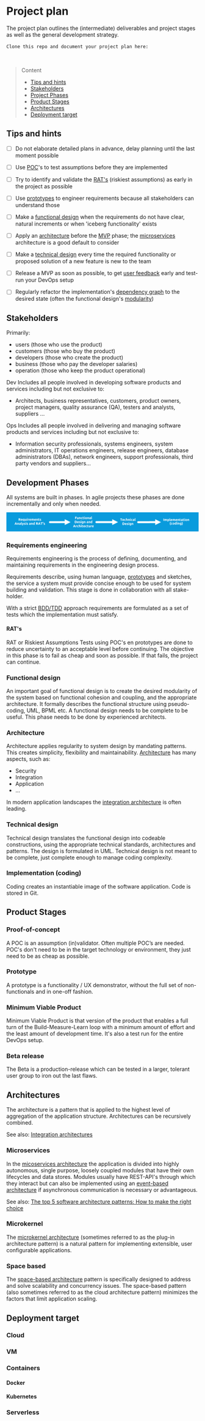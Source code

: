 # Project plan

The project plan outlines the (intermediate) deliverables and project stages as well as the general development strategy.

```
Clone this repo and document your project plan here:



```
> Content
> - [Tips and hints](#tips-and-hints)
> - [Stakeholders](#stakeholders)
> - [Project Phases](#product-stages)
> - [Product Stages](#product-stages)
> - [Architectures](#architectures)
> - [Deployment target](#deployment-target)

## Tips and hints  


- [ ] Do not elaborate detailed plans in advance, delay planning until the last moment possible


- [ ] Use [POC](#proof-of-concept)'s to test assumptions before they are implemented


- [ ] Try to identify and validate the [RAT's](#rats) (riskiest assumptions) as early in the project as possible


- [ ] Use [prototypes](#prototype) to engineer requirements because all stakeholders can understand those


- [ ] Make a [functional design](#functional-design) when the requirements do not have clear, natural increments or when 'iceberg functionality' exists


- [ ] Apply an [architecture](#architectures) before the [MVP](#minimum-viable-product) phase; the [microservices](#microservices) architecture is a good default to consider


- [ ] Make a [technical design](#technical-design) every time the required functionality or proposed solution of a new feature is new to the team


- [ ] Release a MVP as soon as possible, to get [user feedback](optimization-method.md) early and test-run your DevOps setup


- [ ] Regularly refactor the implementation's [dependency graph](../README.md#modularity) to the desired state (often the functional design's [modularity](../README.md#modularity))


## Stakeholders

Primarily: 
- users (those who use the product)
- customers (those who buy the product)
- developers (those who create the product)
- business (those who pay the developer salaries) 
- operation (those who keep the product operational)

Dev Includes all people involved in developing software products and services including but not exclusive to:
- Architects, business representatives, customers, product owners, project managers, quality assurance (QA), testers and analysts, suppliers …

Ops Includes all people involved in delivering and managing software products and services including but not exclusive to:
- Information security professionals, systems engineers, system administrators, IT operations engineers, release engineers, database administrators (DBAs), network engineers, support professionals, third party vendors and suppliers…

## Development Phases

All systems are built in phases. In agile projects these phases are done incrementally and only when needed.

![Development Phases](devops-development-phases.png)

### Requirements engineering

Requirements engineering is the process of defining, documenting, and maintaining requirements in the engineering design process.

Requirements describe, using human language, [prototypes](#prototype) and sketches, the service a system must provide
concise enough to be used for system building and validation.
This stage is done in collaboration with all stake-holder.

With a strict [BDD/TDD](developer-testing-strategy.md) approach requirements are formulated as a set of tests which the implementation must satisfy. 

#### RAT's

RAT or Riskiest Assumptions Tests using POC's en prototypes are done to reduce uncertainty to an acceptable level before continuing.
The objective in this phase is to fail as cheap and soon as possible. If that fails, the project can continue.

### Functional design

An important goal of functional design is to create the desired modularity of the system based on functional cohesion and coupling, and the appropriate architecture. 
It formally describes the functional structure using pseudo-coding, UML, BPML etc.
A functional design needs to be complete to be useful. This phase needs to be done by experienced architects.

### Architecture

Architecture applies regularity to system design by mandating patterns. This creates simplicity, flexibility and maintainability. 
[Architecture](#architectures) has many aspects, such as:
- Security
- Integration
- Application
- ...

In modern application landscapes the [integration architecture](integration-standard.md) is often leading.

### Technical design

Technical design translates the functional design into codeable constructions, using the appropriate technical
standards, architectures and patterns.
The design is formulated in UML.
Technical design is not meant to be complete, just complete enough to manage coding complexity.

### Implementation (coding)

Coding creates an instantiable image of the software application. Code is stored in Git.

## Product Stages

### Proof-of-concept

A POC is an assumption (in)validator. Often multiple POC’s are needed. 
POC's don't need to be in the target technology or environment, they just need to be as cheap as possible.

### Prototype

A prototype is a functionality / UX demonstrator, without the full set of non-functionals and in one-off fashion.

### Minimum Viable Product

Minimum Viable Product is that version of the product that enables a full turn of the Build-Measure-Learn loop
with a minimum amount of effort and the least amount of development time.
It's also a test run for the entire DevOps setup.

### Beta release

The Beta is a production-release which can be tested in a larger, tolerant user group to iron out the last flaws.

## Architectures

The architecture is a pattern that is applied to the highest level of aggregation of the application structure.
Architectures can be recursively combined.  

See also: [Integration architectures](integration-standard.md#integration-architecture)

### Microservices

In the [micoservices architecture](https://www.oreilly.com/library/view/software-architecture-patterns/9781491971437/ch04.html) the application is divided into highly autonomous, single purpose, loosely coupled modules that have their own lifecycles and data stores.
Modules usually have REST-API's through which they interact but can also be implemented using an [event-based architecture](integration-standard.md#types-of-integration) if asynchronous communication is necessary or advantageous. 

See also: [The top 5 software architecture patterns: How to make the right choice](https://techbeacon.com/app-dev-testing/top-5-software-architecture-patterns-how-make-right-choice)

### Microkernel

The [microkernel architecture](https://www.oreilly.com/library/view/software-architecture-patterns/9781491971437/ch03.html) (sometimes referred to as the plug-in architecture pattern) is a natural pattern for implementing extensible, user configurable applications.

### Space based

The [space-based architecture](https://www.oreilly.com/library/view/software-architecture-patterns/9781491971437/ch05.html) pattern is specifically designed to address and solve scalability and concurrency issues. The space-based pattern (also sometimes referred to as the cloud architecture pattern) minimizes the factors that limit application scaling.

## Deployment target 

### Cloud

### VM

### Containers 

#### Docker

#### Kubernetes

### Serverless


